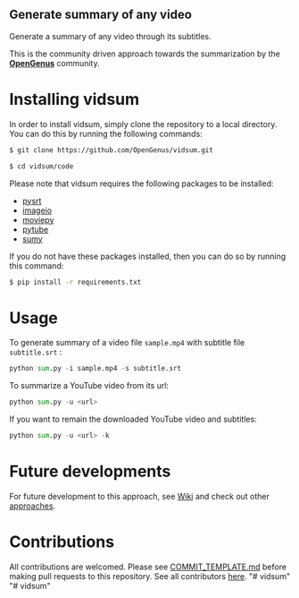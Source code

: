 ## Generate summary of any video

Generate a summary of any video through its subtitles.

This is the community driven approach towards the summarization by the **[OpenGenus](https://github.com/opengenus)** community.

# Installing vidsum

In order to install vidsum, simply clone the repository to a local directory. You can do this by running the following commands:
```sh
$ git clone https://github.com/OpenGenus/vidsum.git

$ cd vidsum/code

```
Please note that vidsum requires the following packages to be installed:
- [pysrt](https://github.com/byroot/pysrt)
- [imageio](https://imageio.github.io/)
- [moviepy](https://zulko.github.io/moviepy/)
- [pytube](https://github.com/nficano/pytube)
- [sumy](https://github.com/miso-belica/sumy)

If you do not have these packages installed, then you can do so by running this command:
```sh
$ pip install -r requirements.txt

```

# Usage

To generate summary of a video file `sample.mp4` with subtitle file `subtitle.srt` :
```python
python sum.py -i sample.mp4 -s subtitle.srt
```
To summarize a YouTube video from its url:
```python
python sum.py -u <url>
```
If you want to remain the downloaded YouTube video and subtitles:
```python
python sum.py -u <url> -k
```
 
# Future developments

For future development to this approach, see [Wiki](https://github.com/OpenGenus/vidsum/wiki/Future_developments) and check out other [approaches](https://github.com/OpenGenus/vidsum/wiki/Other-approaches).

# Contributions

All contributions are welcomed. Please see [COMMIT_TEMPLATE.md](https://github.com/OpenGenus/vidsum/blob/master/.github/COMMIT_TEMPLATE.md) before making pull requests to this repository. See all contributors [here](https://github.com/OpenGenus/vidsum/graphs/contributors).
"# vidsum" 
"# vidsum" 
